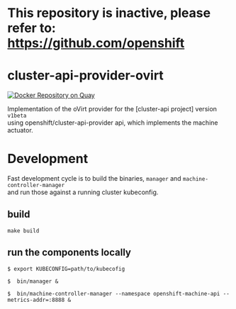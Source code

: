 # This repository is inactive, please refer to: https://github.com/openshift


# cluster-api-provider-ovirt

[![Docker Repository on Quay](https://quay.io/repository/ovirt/cluster-api-provider-ovirt/status "Docker Repository on Quay")](https://quay.io/repository/ovirt/cluster-api-provider-ovirt)

Implementation of the oVirt provider for the [cluster-api project] version `v1beta` \
using openshift/cluster-api-provider api, which implements the machine actuator.

# Development

Fast development cycle is to build the binaries, `manager` and `machine-controller-manager` \
and run those against a running cluster kubeconfig.

## build
```
make build
```

## run the components locally

```console
$ export KUBECONFIG=path/to/kubecofig

$  bin/manager &

$  bin/machine-controller-manager --namespace openshift-machine-api --metrics-addr=:8888 &
``` 
